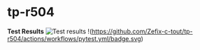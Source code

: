 # tp-r504
**Test Results**
![Test results](https://avatars.githubusercontent.com/u/117410802?s=48&v=4)
!(https://github.com/Zefix-c-tout/tp-r504/actions/workflows/pytest.yml/badge.svg)
